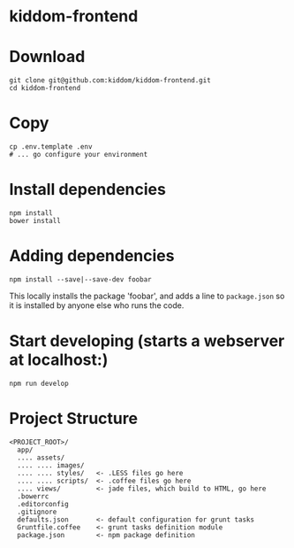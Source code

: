 # kiddom-frontend

# Download

    git clone git@github.com:kiddom/kiddom-frontend.git
    cd kiddom-frontend

# Copy

    cp .env.template .env
    # ... go configure your environment

# Install dependencies

    npm install
    bower install

# Adding dependencies

`npm install --save|--save-dev foobar`

This locally installs the package 'foobar', and adds a line
to `package.json` so it is installed by anyone else who runs the code.

# Start developing (starts a webserver at localhost:)

    npm run develop

# Project Structure

    <PROJECT_ROOT>/
      app/
      .... assets/
      .... .... images/
      .... .... styles/   <- .LESS files go here
      .... .... scripts/  <- .coffee files go here
      .... views/         <- jade files, which build to HTML, go here
      .bowerrc
      .editorconfig
      .gitignore
      defaults.json       <- default configuration for grunt tasks
      Gruntfile.coffee    <- grunt tasks definition module
      package.json        <- npm package definition





